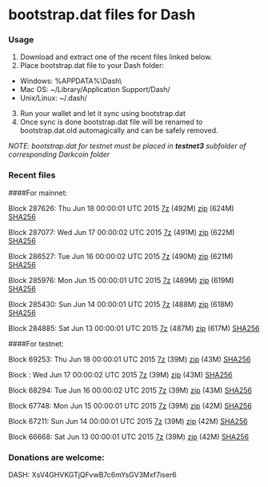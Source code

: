 # bootstrap.dat files for Dash

### Usage

1. Download and extract one of the recent files linked below.
2. Place bootstrap.dat file to your Dash folder:
 - Windows: %APPDATA%\Dash\
 - Mac OS: ~/Library/Application Support/Dash/
 - Unix/Linux: ~/.dash/
3. Run your wallet and let it sync using bootstrap.dat
4. Once sync is done bootstrap.dat file will be renamed to bootstrap.dat.old automagically and can be safely removed.

_NOTE: bootstrap.dat for testnet must be placed in **testnet3** subfolder of corresponding Darkcoin folder_

### Recent files

####For mainnet:

Block 287626: Thu Jun 18 00:00:01 UTC 2015 [7z](https://transfer.sh/GyCNc/bootstrap.dat.20150618.7z) (492M) [zip](https://transfer.sh/UIJF9/bootstrap.dat.20150618.zip) (624M) [SHA256](https://transfer.sh/gahOS/sha256.txt)

Block 287077: Wed Jun 17 00:00:02 UTC 2015 [7z](https://transfer.sh/wi2Po/bootstrap.dat.20150617.7z) (491M) [zip](https://transfer.sh/Kv1se/bootstrap.dat.20150617.zip) (622M) [SHA256](https://transfer.sh/lMq82/sha256.txt)

Block 286527: Tue Jun 16 00:00:02 UTC 2015 [7z](https://transfer.sh/ORor9/bootstrap.dat.20150616.7z) (490M) [zip](https://transfer.sh/ggwhh/bootstrap.dat.20150616.zip) (621M) [SHA256](https://transfer.sh/13SlRT/sha256.txt)

Block 285976: Mon Jun 15 00:00:01 UTC 2015 [7z](https://transfer.sh/ClZZ5/bootstrap.dat.20150615.7z) (489M) [zip](https://transfer.sh/9pZpq/bootstrap.dat.20150615.zip) (619M) [SHA256](https://transfer.sh/12EbKb/sha256.txt)

Block 285430: Sun Jun 14 00:00:01 UTC 2015 [7z](https://transfer.sh/g2U7y/bootstrap.dat.20150614.7z) (488M) [zip](https://transfer.sh/V9jU3/bootstrap.dat.20150614.zip) (618M) [SHA256](https://transfer.sh/EVHkd/sha256.txt)

Block 284885: Sat Jun 13 00:00:01 UTC 2015 [7z](https://transfer.sh/18V7hm/bootstrap.dat.20150613.7z) (487M) [zip](https://transfer.sh/qK1KJ/bootstrap.dat.20150613.zip) (617M) [SHA256](https://transfer.sh/15YPuz/sha256.txt)

####For testnet:

Block 69253: Thu Jun 18 00:00:01 UTC 2015 [7z](https://transfer.sh/gYIUD/bootstrap.dat.20150618.7z) (39M) [zip](https://transfer.sh/14u0F7/bootstrap.dat.20150618.zip) (43M) [SHA256](https://transfer.sh/SSIvI/sha256.txt)

Block : Wed Jun 17 00:00:02 UTC 2015 [7z](https://transfer.sh/1bK1ia/bootstrap.dat.20150617.7z) (39M) [zip](https://transfer.sh/15Gp6T/bootstrap.dat.20150617.zip) (43M) [SHA256](https://transfer.sh/xGdxM/sha256.txt)

Block 68294: Tue Jun 16 00:00:02 UTC 2015 [7z](https://transfer.sh/EEwTP/bootstrap.dat.20150616.7z) (39M) [zip](https://transfer.sh/lTRiV/bootstrap.dat.20150616.zip) (43M) [SHA256](https://transfer.sh/wHiRx/sha256.txt)

Block 67748: Mon Jun 15 00:00:01 UTC 2015 [7z](https://transfer.sh/hpDqV/bootstrap.dat.20150615.7z) (39M) [zip](https://transfer.sh/17NuAl/bootstrap.dat.20150615.zip) (42M) [SHA256](https://transfer.sh/91YPG/sha256.txt)

Block 67211: Sun Jun 14 00:00:01 UTC 2015 [7z](https://transfer.sh/9oUiQ/bootstrap.dat.20150614.7z) (39M) [zip](https://transfer.sh/r5Iij/bootstrap.dat.20150614.zip) (42M) [SHA256](https://transfer.sh/rn0JU/sha256.txt)

Block 66668: Sat Jun 13 00:00:01 UTC 2015 [7z](https://transfer.sh/10iUcv/bootstrap.dat.20150613.7z) (39M) [zip](https://transfer.sh/w8ob5/bootstrap.dat.20150613.zip) (42M) [SHA256](https://transfer.sh/1g5skE/sha256.txt)

### Donations are welcome:

DASH: XsV4GHVKGTjQFvwB7c6mYsGV3Mxf7iser6
